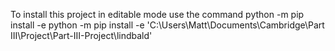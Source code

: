 To install this project in editable mode use the command
python -m pip install -e <path>
python -m pip install -e 'C:\Users\Matt\Documents\Cambridge\Part III\Project\Part-III-Project\lindbald'